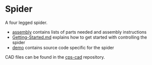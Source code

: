 # Spider
A four legged spider.
* [assembly](assembly) contains lists of parts needed and assembly instructions
* [Getting-Started.md](Getting-Started.md) explains how to get started with controlling the spider
* [demo](demo) contains source code specific for the spider

CAD files can be found in the [cps-cad](https://github.com/miking-lang/cps-cad) repository.